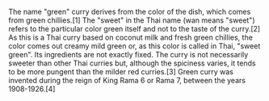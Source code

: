 The name "green" curry derives from the color of the dish, which comes from green chillies.[1] The "sweet" in the Thai name (wan means "sweet") refers to the particular color green itself and not to the taste of the curry.[2] As this is a Thai curry based on coconut milk and fresh green chillies, the color comes out creamy mild green or, as this color is called in Thai, "sweet green". Its ingredients are not exactly fixed. The curry is not necessarily sweeter than other Thai curries but, although the spiciness varies, it tends to be more pungent than the milder red curries.[3] Green curry was invented during the reign of King Rama 6 or Rama 7, between the years 1908-1926.[4]

